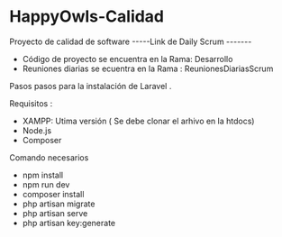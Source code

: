 # HappyOwls-Calidad
Proyecto de calidad de software 
-----Link de Daily Scrum -------  

- Código de proyecto se encuentra en la Rama:  Desarrollo 
- Reuniones diarias se ecuentra en la Rama : ReunionesDiariasScrum



Pasos pasos para la instalación de Laravel .

Requisitos :
 -  XAMPP: Utima versión  ( Se debe clonar  el arhivo en la htdocs)
 -  Node.js
 -  Composer 

Comando necesarios
- npm install
- npm run dev
- composer install
- php artisan migrate
- php artisan serve
- php artisan key:generate
